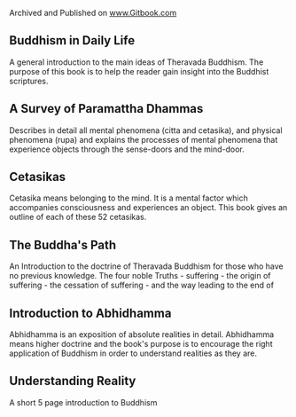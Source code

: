 Archived and Published on www.Gitbook.com

## Buddhi­sm in ­Daily ­Life

A general introduction to the main ideas of Theravada Buddhism. The purpose of this book is to help the reader gain insight into the Buddhist scriptures.

## A Surv­ey of ­Parama­ttha D­hammas

Describes in detail all mental phenomena (citta and cetasika), and physical phenomena (rupa) and explains the processes of mental phenomena that experience objects through the sense-doors and the mind-door.

## Cetasi­kas

Cetasika means belonging to the mind. It is a mental factor which accompanies consciousness and experiences an object. This book gives an outline of each of these 52 cetasikas.

## The Bu­ddha's­ Path

An Introduction to the doctrine of Theravada Buddhism for those who have no previous knowledge. The four noble Truths - suffering - the origin of suffering - the cessation of suffering - and the way leading to the end of

## Introd­uction­ to Ab­hidham­ma

Abhidhamma is an exposition of absolute realities in detail. Abhidhamma means higher doctrine and the book's purpose is to encourage the right application of Buddhism in order to understand realities as they are.

## Unders­tandin­g Real­ity
A short 5 page introduction to Buddhism
